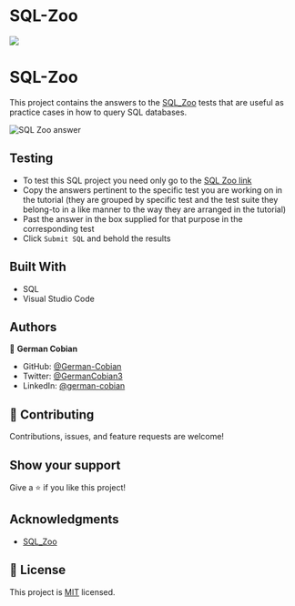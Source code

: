 # SQL-Zoo

![](https://img.shields.io/badge/Microverse-blueviolet)

# SQL-Zoo

This project contains the answers to the [SQL_Zoo](https://sqlzoo.net/wiki/SQL_Tutorial) tests that are useful as practice cases in how to query SQL databases.

![SQL Zoo answer](/app/assets/images/Sql-zoo-answer.png?raw=true "SQL Zoo answer")


## Testing

* To test this SQL project you need only go to the [SQL Zoo link](https://sqlzoo.net/wiki/SQL_Tutorial)
* Copy the answers pertinent to the specific test you are working on in the tutorial (they are grouped by specific test and the test suite they belong-to in a like manner to the way they are arranged in the tutorial)
* Past the answer in the box supplied for that purpose in the corresponding test
* Click `Submit SQL` and behold the results


## Built With

* SQL
* Visual Studio Code


## Authors

👤 **German Cobian**

- GitHub: [@German-Cobian](https://github.com/German-Cobian)
- Twitter: [@GermanCobian3](https://twitter.com/GermanCobian3)
- LinkedIn: [@german-cobian](https://www.linkedin.com/in/german-cobian/)


## 🤝 Contributing

Contributions, issues, and feature requests are welcome!


## Show your support

Give a ⭐️ if you like this project!


## Acknowledgments

* [SQL_Zoo](https://sqlzoo.net/wiki/SQL_Tutorial)


## 📝 License

This project is [MIT](https://github.com/German-Cobian/SQL-Zoo/blob/main/LICENSE) licensed.